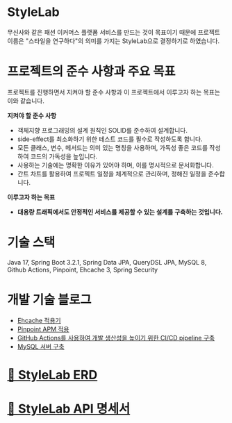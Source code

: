 # StyleLab
무신사와 같은 패션 이커머스 플랫폼 서비스를 만드는 것이 목표이기 때문에 프로젝트 이름은 "스타일을 연구하다"의 의미를 가지는 StyleLab으로 결정하기로 하였습니다.

# 프로젝트의 준수 사항과 주요 목표

프로젝트를 진행하면서 지켜야 할 준수 사항과 이 프로젝트에서 이루고자 하는 목표는 이와 같습니다.

**지켜야 할 준수 사항**

- 객체지향 프로그래밍의 설계 원칙인 SOLID를 준수하여 설계합니다.
- side-effect를 최소화하기 위한 테스트 코드를 필수로 작성하도록 합니다.
- 모든 클래스, 변수, 메서드는 의미 있는 명칭을 사용하며, 가독성 좋은 코드를 작성하여 코드의 가독성을 높입니다.
- 사용하는 기술에는 명확한 이유가 있어야 하며, 이를 명시적으로 문서화합니다.
- 간트 차트를 활용하여 프로젝트 일정을 체계적으로 관리하며, 정해진 일정을 준수합니다.

**이루고자 하는 목표**

- **대용량 트래픽에서도 안정적인 서비스를 제공할 수 있는 설계를 구축하는 것입니다.**

# 기술 스택
Java 17, Spring Boot 3.2.1, Spring Data JPA, QueryDSL JPA, MySQL 8, Github Actions, Pinpoint, Ehcache 3, Spring Security

# 개발 기술 블로그
- [Ehcache 적용기](https://rbsks.tistory.com/68)
- [Pinpoint APM 적용](https://rbsks.tistory.com/67)   
- [GitHub Actions를 사용하여 개발 생산성을 높이기 위한 CI/CD pipeline 구축](https://rbsks.tistory.com/66)
- [MySQL 서버 구축](https://rbsks.tistory.com/65)

# [💾 StyleLab ERD](https://www.erdcloud.com/d/eACgzLZ7bAuh4Q46i)
# [📔 StyleLab API 명세서](https://fringe-actress-f29.notion.site/API-067ba533d0d443ffad09c29c9d6cf4fe?pvs=4)
